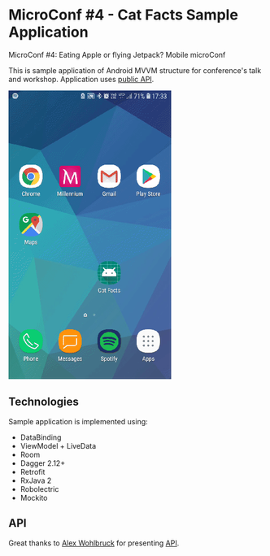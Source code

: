 # MicroConf #4 - Cat Facts Sample Application

MicroConf #4: Eating Apple or flying Jetpack? Mobile microConf

This is sample application of Android MVVM structure for conference's talk and workshop.
Application uses [public API](https://alexwohlbruck.github.io/cat-facts).

![](img/app.gif)

## Technologies

Sample application is implemented using:

* DataBinding
* ViewModel + LiveData
* Room
* Dagger 2.12+
* Retrofit
* RxJava 2
* Robolectric
* Mockito

## API

Great thanks to [Alex Wohlbruck](https://github.com/alexwohlbruck) 
for presenting [API](https://github.com/alexwohlbruck/cat-facts).